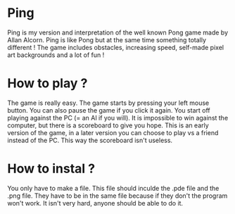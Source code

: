 # Ping
Ping is my version and interpretation of the well known Pong game made by Allan Alcorn.
Ping is like Pong but at the same time something totally different ! 
The game includes obstacles, increasing speed, self-made pixel art backgrounds and a lot of fun !

# How to play ?
The game is really easy. The game starts by pressing your left mouse button. You can also pause the game if you click it again. You start off playing against the PC (= an AI if you will). It is impossible to win against the computer, but there is a scoreboard to give you hope. This is an early version of the game, in a later version you can choose to play vs a friend instead of the PC. This way the scoreboard isn't useless.

# How to instal ?
You only have to make a file. This file should inculde the .pde file and the .png file. They have to be in the same file because if they don't the program won't work. It isn't very hard, anyone should be able to do it.
